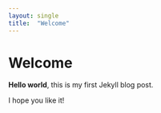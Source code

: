 ```yaml
---
layout: single
title:  "Welcome"
---
```


# Welcome

**Hello world**, this is my first Jekyll blog post.

I hope you like it!
